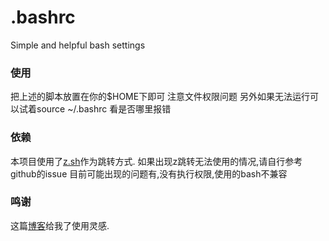 # .bashrc
Simple and helpful bash settings

### 使用
把上述的脚本放置在你的$HOME下即可
注意文件权限问题 另外如果无法运行可以试着source ~/.bashrc 看是否哪里报错
### 依赖
本项目使用了[z.sh](https://github.com/rupa/z)作为跳转方式.
如果出现z跳转无法使用的情况,请自行参考github的issue
目前可能出现的问题有,没有执行权限,使用的bash不兼容

### 鸣谢
这篇[博客](https://zhuanlan.zhihu.com/p/50080614)给我了使用灵感.


